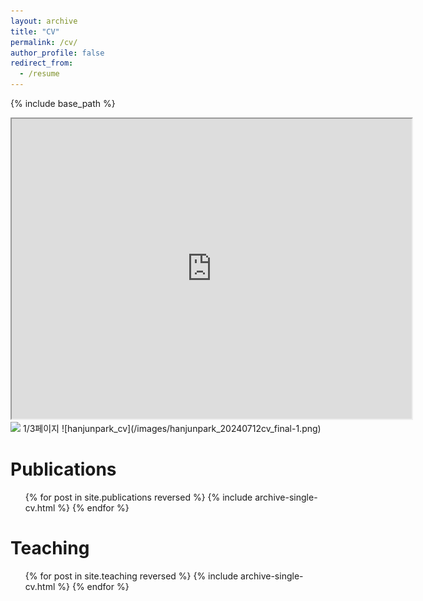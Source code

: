 ```yaml
---
layout: archive
title: "CV"
permalink: /cv/
author_profile: false
redirect_from:
  - /resume
---
```


{% include base_path %}

<iframe src="https://drive.google.com/file/d/1OLf0gRn0Xkqmmx60YfKaaBy0AZDL8sCE/preview" width="640" height="480" allow="autoplay"></iframe>
<img src="blob:https://drive.google.com/file/d/1OLf0gRn0Xkqmmx60YfKaaBy0AZDL8sCE/view?usp=sharing" class="ndfHFb-c4YZDc-cYSp0e-DARUcf-RJLb9c" alt="&nbsp;1/3페이지" aria-hidden="true" style="opacity: 1;">
![hanjunpark_cv](/images/hanjunpark_20240712cv_final-1.png)

Publications
======
  <ul>{% for post in site.publications reversed %}
    {% include archive-single-cv.html %}
  {% endfor %}</ul>

  
Teaching
======
  <ul>{% for post in site.teaching reversed %}
    {% include archive-single-cv.html %}
  {% endfor %}</ul>
  
